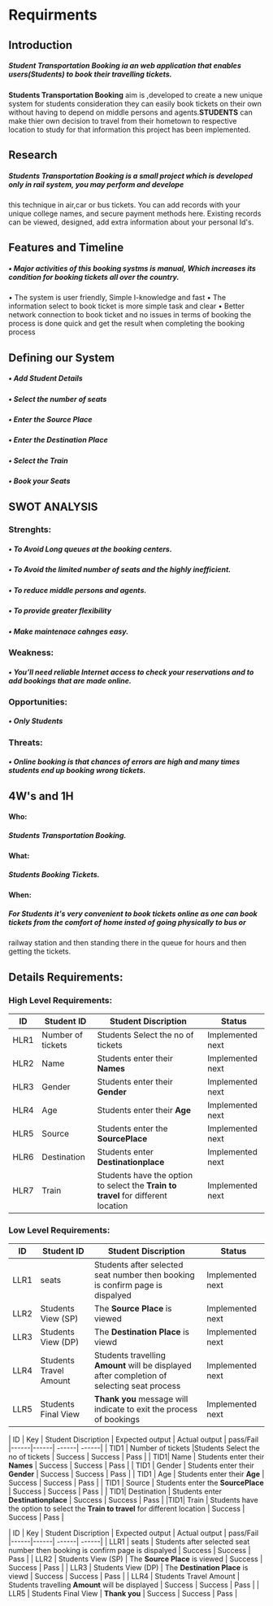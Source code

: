 # Requirments

## Introduction
   ##### __Student Transportation Booking__ ia an web application that enables users(Students) to book their travelling tickets.
   __Students Transportation Booking__ aim is ,developed to create a new unique system for students consideration they can easily book tickets on 
  their own without having to depend on middle persons and agents.__STUDENTS__ can make thier own decision to travel from their hometown 
  to respective location to study for that information this project has been implemented.
   
## Research
   #####  __Students Transportation Booking__ is a small project which is developed only in rail system, you may perform and develope 
   this technique in air,car or bus tickets. You can add records with your unique college names, and secure payment methods here. 
   Existing records can be viewed, designed, add extra information about your personal Id's.
    
## Features and Timeline
   ##### • Major activities of this booking systms is manual, Which increases its condition for booking tickets all over the country.  
•	The system is user friendly, Simple I-knowledge and fast
•	The information select to book ticket is more simple task and clear
• Better network connection to book ticket and no issues in terms of booking the process is done quick and get the result when completing the booking process


## Defining our System
#####     •	Add Student Details
#####     •	Select the number of seats
#####     •	Enter the Source Place
#####     •	Enter the Destination Place
#####     •	Select the Train
#####     •	Book your Seats

## SWOT ANALYSIS
### Strenghts:
##### •	To Avoid Long queues at the booking centers.
##### •	To Avoid the limited number of seats and the highly inefficient.
##### •	To reduce middle persons and agents.
##### •	To provide greater flexibility
##### •	Make maintenace cahnges easy.

### Weakness:
##### •	You’ll need reliable Internet access to check your reservations and to add bookings that are made online.

### Opportunities:
#####   •	Only Students

### Threats:
#####   • Online booking is that chances of errors are high and many times students end up booking wrong tickets. 

## 4W's and 1H
#### Who:
#####    Students Transportation Booking.
#### What:
#####    Students Booking Tickets.
#### When:
#####    For Students it's very convenient to book tickets online as one can book tickets from the comfort of home insted of going physically to bus or 
  railway station and then standing there in the queue for hours and then getting the tickets. 

## Details Requirements:
### High Level Requirements:
| ID | Student ID | Student Discription | Status |
|------|------| ------| ------|
| HLR1 | Number of tickets |Students Select the no of tickets | Implemented next
| HLR2 |  Name  | Students enter their __Names__ | Implemented next
| HLR3 | Gender | Students enter their __Gender__  | Implemented next
| HLR4 | Age    | Students enter their __Age__  | Implemented next
| HLR5 | Source | Students enter the __SourcePlace__   | Implemented next
| HLR6|  Destination  | Students enter __Destinationplace__  | Implemented next
| HLR7| Train | Students have the option to select the __Train to travel__  for different location | Implemented next



### Low Level Requirements:

| ID | Student ID | Student Discription | Status |
|------|------| ------| ------|
| LLR1 | seats | Students after selected seat number then booking is confirm page is dispalyed | Implemented next
| LLR2 | Students View (SP) | The __Source Place__ is viewed | Implemented next
| LLR3 | Students View (DP) | The __Destination Place__ is viewd | Implemented next
| LLR4 | Students Travel Amount | Students travelling __Amount__ will be displayed after completion of selecting seat process | Implemented next
| LLR5 | Students Final View | __Thank you__ message will indicate to exit the process of bookings | Implemented next


| ID | Key | Student Discription | Expected output | Actual output | pass/Fail
|------|------| ------| ------|
| TID1 | Number of tickets |Students Select the no of tickets | Success | Success | Pass |
| TID1|  Name  | Students enter their __Names__ | Success  | Success | Pass |
| TID1 | Gender | Students enter their __Gender__  | Success | Success | Pass |
| TID1 | Age    | Students enter their __Age__  | Success | Success | Pass |
| TID1 | Source | Students enter the __SourcePlace__   | Success | Success | Pass |
| TID1|  Destination  | Students enter __Destinationplace__  | Success | Success | Pass |
|TID1| Train | Students have the option to select the __Train to travel__  for different location | Success | Success | Pass |


| ID | Key | Student Discription | Expected output | Actual output | pass/Fail
|------|------| ------| ------|
| LLR1 | seats | Students after selected seat number then booking is confirm page is dispalyed | Success | Success | Pass |
| LLR2 | Students View (SP) | The __Source Place__ is viewed | Success | Success | Pass |
| LLR3 | Students View (DP) | The __Destination Place__ is viewd | Success | Success | Pass |
| LLR4 | Students Travel Amount | Students travelling __Amount__ will be displayed  | Success | Success | Pass |
| LLR5 | Students Final View | __Thank you__ | Success | Success | Pass |




